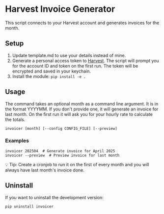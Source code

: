 # Harvest Invoice Generator

This script connects to your Harvest account and generates invoices for the month.

## Setup

1. Update template.md to use your details instead of mine.
2. Generate a personal access token to [Harvest](https://id.getharvest.com/developers).
   The script will prompt you for the account ID and token on the first run.
   The token will be encrypted and saved in your keychain.
3. Install the module: `pip install -e .`

## Usage

The command takes an optional month as a command line argument. It is in the format YYYYMM.
If you don't provide one, it will generate an invoice for last month.
On the first run it will ask you for your hourly rate to calculate the totals.

    invoicer [month] [--config CONFIG_FILE] [--preview]

### Examples

    invoicer 202504  # Generate invoice for April 2025
    invoicer --preview  # Preview invoice for last month

:bulb: Tip: Create a cronjob to run it on the first of every month and you will always have last month's invoice done.

## Uninstall

If you want to uninstall the development version:

    pip uninstall invoicer 

